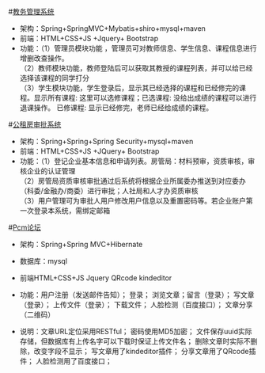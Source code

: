 
#[教务管理系统](https://github.com/pengchengming/myCode/tree/master/PcmExamination)
-	架构：Spring+SpringMVC+Mybatis+shiro+mysql+maven
-	前端：HTML+CSS+JS +Jquery+ Bootstrap
-	功能：（1）管理员模块功能 ，管理员可对教师信息、学生信息、课程信息进行增删改查操作。<br>
          （2）教师模块功能，教师登陆后可以获取其教授的课程列表，并可以给已经选择该课程的同学打分<br>
          （3）学生模块功能，学生登录后，显示其已经选择的课程和已经修完的课程。显示所有课程: 这里可以选修课程；已选课程: 没给出成绩的课程可以进行退课操作。 已修课程: 显示已经修完，老师已经给成绩的课程。

#[公租房审批系统](https://github.com/pengchengming/myCode/tree/master/gzf)

-	架构：Spring+Spring+Spring Security+mysql+maven
-	前端：HTML+CSS+JS +JQuery+ Bootstrap
-	功能：（1）登记企业基本信息和申请列表。房管局：材料预审，资质审核，审核企业的认证管理<br>
     （2）房管局资质审核审批通过后系统将根据企业所属委办推送到对应委办（科委/金融办/商委）进行审批；人社局和人才办资质审核<br>
   （3）用户管理可为审批人用户修改用户信息以及重置密码等。若企业账户第一次登录本系统，需绑定邮箱

#[Pcm论坛](https://github.com/pengchengming/myCode/tree/master/PcmBlog)

- 架构：Spring+Spring MVC+Hibernate

- 数据库：mysql

- 前端HTML+CSS+JS Jquery QRcode kindeditor

- 功能：用户注册（发送邮件告知）； 登录； 浏览文章；留言（登录）； 写文章（登录）； 上传文件（登录）； 下载文件； 人脸检测（百度接口）； 文章分享（二维码）

- 说明：文章URL定位采用RESTful； 密码使用MD5加密； 文件保存uuid实际存储，但数据库有上传名字可以下载时保证上传文件名； 删除文章时实际不删除，改变字段不显示； 写文章用了kindeditor插件； 分享文章用了QRcode插件； 人脸检测用了百度接口；


